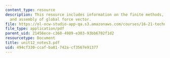 ```yaml
---
content_type: resource
description: This resource includes information on the finite methods, finite assembly,
  and assembly of global force vector.
file: https://ol-ocw-studio-app-qa.s3.amazonaws.com/courses/16-21-techniques-for-structural-analysis-and-design-spring-2005/494cf330ccafba81742acf3567e91377_unit12_notes3.pdf
file_type: application/pdf
parent_uid: 21456ece-c368-4989-e303-93bb6702f1d2
resourcetype: Document
title: unit12_notes3.pdf
uid: 494cf330-ccaf-ba81-742a-cf3567e91377
---
```


